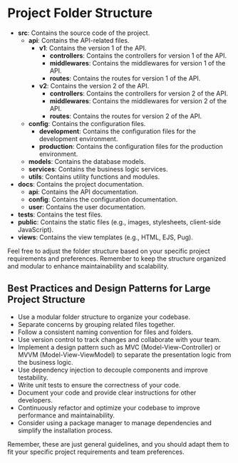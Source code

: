 # Project Folder Structure

- **src**: Contains the source code of the project.
  - **api**: Contains the API-related files.
    - **v1**: Contains the version 1 of the API.
      - **controllers**: Contains the controllers for version 1 of the API.
      - **middlewares**: Contains the middlewares for version 1 of the API.
      - **routes**: Contains the routes for version 1 of the API.
    - **v2**: Contains the version 2 of the API.
      - **controllers**: Contains the controllers for version 2 of the API.
      - **middlewares**: Contains the middlewares for version 2 of the API.
      - **routes**: Contains the routes for version 2 of the API.
  - **config**: Contains the configuration files.
    - **development**: Contains the configuration files for the development environment.
    - **production**: Contains the configuration files for the production environment.
  - **models**: Contains the database models.
  - **services**: Contains the business logic services.
  - **utils**: Contains utility functions and modules.
- **docs**: Contains the project documentation.
  - **api**: Contains the API documentation.
  - **config**: Contains the configuration documentation.
  - **user**: Contains the user documentation.
- **tests**: Contains the test files.
- **public**: Contains the static files (e.g., images, stylesheets, client-side JavaScript).
- **views**: Contains the view templates (e.g., HTML, EJS, Pug).

Feel free to adjust the folder structure based on your specific project requirements and preferences. Remember to keep the structure organized and modular to enhance maintainability and scalability.

## Best Practices and Design Patterns for Large Project Structure

- Use a modular folder structure to organize your codebase.
- Separate concerns by grouping related files together.
- Follow a consistent naming convention for files and folders.
- Use version control to track changes and collaborate with your team.
- Implement a design pattern such as MVC (Model-View-Controller) or MVVM (Model-View-ViewModel) to separate the presentation logic from the business logic.
- Use dependency injection to decouple components and improve testability.
- Write unit tests to ensure the correctness of your code.
- Document your code and provide clear instructions for other developers.
- Continuously refactor and optimize your codebase to improve performance and maintainability.
- Consider using a package manager to manage dependencies and simplify the installation process.

Remember, these are just general guidelines, and you should adapt them to fit your specific project requirements and team preferences.
